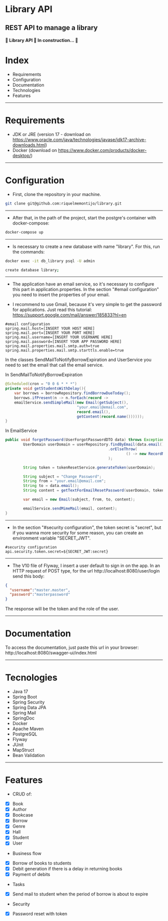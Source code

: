 # Library API

## REST API to manage a library

<h4> 
	🚧 Library API 🚀 In construction...  🚧
</h4>

Index
=================
<!--ts-->
* Requirements
* Configuration
* Documentation
* Technologies
* Features
<!--te-->

<hr>

Requirements
=================

* JDK or JRE (version 17 - download on https://www.oracle.com/java/technologies/javase/jdk17-archive-downloads.html) 
* Docker (download on https://www.docker.com/products/docker-desktop/)

<hr>

Configuration
=================
* First, clone the repository in your machine.
```bash
git clone git@github.com:riquelmemontijo/library.git
```
<hr>

* After that, in the path of the project, start the postgre's container with docker-compose:
```bash
docker-compose up
```
<hr>

* Is necessary to create a new database with name "library". For this, run the commands:
```bash
docker exec -it db_library psql -U admin

create database library;
```

<hr>

* The application have an email service, so it's necessary to configure this part in application.properties.
In the section "#email configuration" you need to insert the properties of your email.

* I recommend to use Gmail, because it's very simple to get the password for applications. Just read this tutorial:
https://support.google.com/mail/answer/185833?hl=en

```properties
#email configuration
spring.mail.host=[INSERT YOUR HOST HERE]
spring.mail.port=[INSERT YOUR PORT HERE]
spring.mail.username=[INSERT YOUR USERNAME HERE]
spring.mail.password=[INSERT YOUR APP PASSWORD HERE]
spring.mail.properties.mail.smtp.auth=true
spring.mail.properties.mail.smtp.starttls.enable=true
```

In the classes SendMailToNotifyBorrowExpiration and UserService you need to set the email that call the email service.

In SendMailToNotifyBorrowExpiration
```java
@Scheduled(cron = "0 0 6 * * *")
private void getStudentsWithDelay(){
    var borrows = borrowRepository.findBorrowDueToday();
    borrows.ifPresent(n -> n.forEach(record ->
    emailService.sendSimpleMail(new Email(getSubject(),
                                "your.email@email.com",
                                record.email(),
                                getContent(record.name())))));
}
```

In EmailService
```java
public void forgotPassword(UserForgotPasswordDTO data) throws Exception {
        UserDomain userDomain = userRepository.findByEmail(data.email())
                                              .orElseThrow(
                                                      () -> new RecordNotFoundException(data.email())
                                              );

        String token = tokenResetService.generateToken(userDomain);

        String subject = "Change Password";
        String from = "your.email@email.com";
        String to = data.email();
        String content = getTextForEmailResetPassword(userDomain, token);

        var email = new Email(subject, from, to, content);

        emailService.sendMimeMail(email, content);
}
```

<hr>

* In the section "#security configuration", the token secret is "secret", but if you wanna more security for some reason, you can create an environment variable "SECRET_JWT".

```properties
#security configuration
api.security.token.secret=${SECRET_JWT:secret}
```

<hr>

* The V10 file of Flyway, I insert a user default to sign in on the app. In an HTTP request of POST type, for the url http://localhost:8080/user/login send this body:
```json
{
  "username":"master.master",
  "password":"masterpassword"
}
```

The response will be the token and the role of the user.

<hr>

Documentation
=================

To access the documentation, just paste this url in your browser: http://localhost:8080/swagger-ui/index.html

<hr>

Tecnologies
=================

* Java 17
* Spring Boot
* Spring Security
* Spring Data JPA
* Spring Mail
* SpringDoc
* Docker
* Apache Maven
* PostgreSQL
* Flyway
* JUnit
* MapStruct
* Bean Validation

<hr>

Features
=================

* CRUD of:

- [x] Book
- [x] Author
- [x] Bookcase
- [x] Borrow
- [x] Genre
- [x] Hall
- [x] Student
- [x] User

* Business flow

- [x] Borrow of books to students
- [x] Debit generation if there is a delay in returning books
- [x] Payment of debits

* Tasks

- [x] Send mail to student when the period of borrow is about to expire

* Security

- [x] Password reset with token
